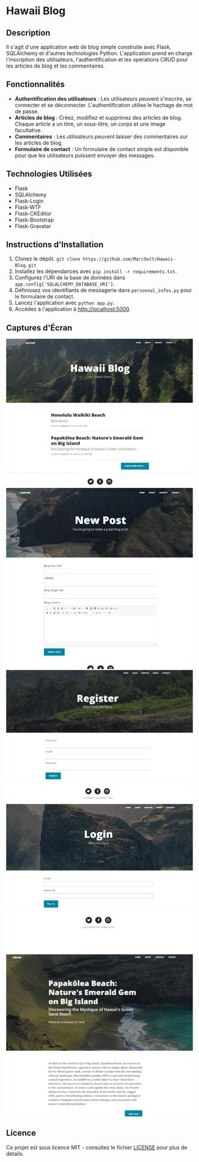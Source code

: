 # Hawaii Blog

## Description

Il s'agit d'une application web de blog simple construite avec Flask, SQLAlchemy et d'autres technologies Python. L'application prend en charge l'inscription des utilisateurs, l'authentification et les opérations CRUD pour les articles de blog et les commentaires.

## Fonctionnalités

- **Authentification des utilisateurs** : Les utilisateurs peuvent s'inscrire, se connecter et se déconnecter. L'authentification utilise le hachage de mot de passe.
- **Articles de blog** : Créez, modifiez et supprimez des articles de blog. Chaque article a un titre, un sous-titre, un corps et une image facultative.
- **Commentaires** : Les utilisateurs peuvent laisser des commentaires sur les articles de blog.
- **Formulaire de contact** : Un formulaire de contact simple est disponible pour que les utilisateurs puissent envoyer des messages.

## Technologies Utilisées

- Flask
- SQLAlchemy
- Flask-Login
- Flask-WTF
- Flask-CKEditor
- Flask-Bootstrap
- Flask-Gravatar

## Instructions d'Installation

1. Clonez le dépôt. `git clone https://github.com/MarcOutt/Hawaii-Blog.git`
2. Installez les dépendances avec `pip install -r requirements.txt`.
3. Configurez l'URI de la base de données dans `app.config['SQLALCHEMY_DATABASE_URI']`.
4. Définissez vos identifiants de messagerie dans `personnal_infos.py` pour le formulaire de contact.
5. Lancez l'application avec `python app.py`.
6. Accédez à l'application à [http://localhost:5000](http://localhost:5000).

## Captures d'Écran

![img.png](img.png)
![img_1.png](img_1.png)
![img_2.png](img_2.png)
![img_3.png](img_3.png)
![img_4.png](img_4.png)

## Licence

Ce projet est sous licence MIT - consultez le fichier [LICENSE](LICENSE) pour plus de détails.
